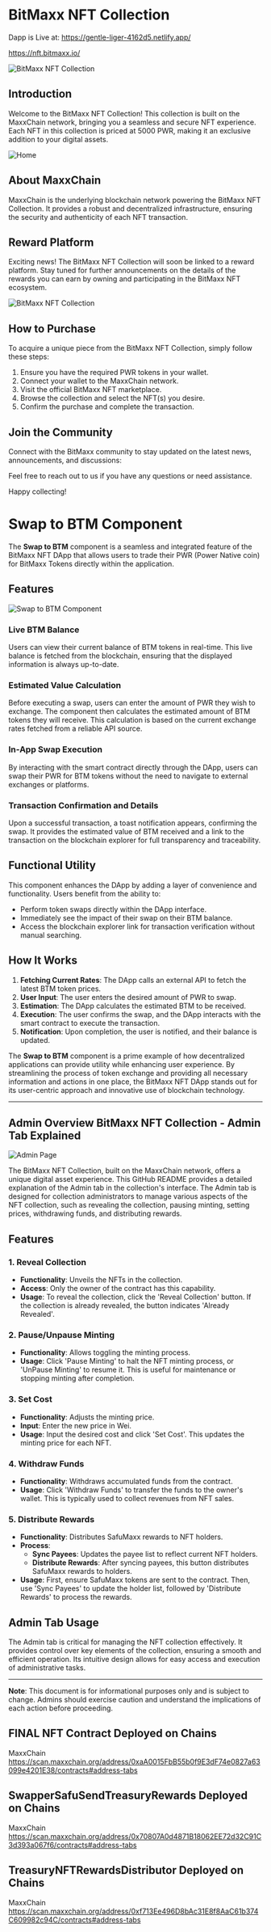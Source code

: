 # BitMaxx NFT Collection


Dapp is Live at: https://gentle-liger-4162d5.netlify.app/


https://nft.bitmaxx.io/

![BitMaxx NFT Collection](https://raw.githubusercontent.com/ArielRin/BitMaxx-NFT-Collection--BNFT/finals2/Assets/twitter.png)

## Introduction

Welcome to the BitMaxx NFT Collection! This collection is built on the MaxxChain network, bringing you a seamless and secure NFT experience. Each NFT in this collection is priced at 5000 PWR, making it an exclusive addition to your digital assets.




![Home](https://raw.githubusercontent.com/ArielRin/BitMaxx-NFT-Collection--BNFT/finals2/Assets/home.png)

## About MaxxChain

MaxxChain is the underlying blockchain network powering the BitMaxx NFT Collection. It provides a robust and decentralized infrastructure, ensuring the security and authenticity of each NFT transaction.

## Reward Platform

Exciting news! The BitMaxx NFT Collection will soon be linked to a reward platform. Stay tuned for further announcements on the details of the rewards you can earn by owning and participating in the BitMaxx NFT ecosystem.

![BitMaxx NFT Collection](https://raw.githubusercontent.com/ArielRin/BitMaxx-NFT-Collection--BNFT/master/graph.jpg)
## How to Purchase

To acquire a unique piece from the BitMaxx NFT Collection, simply follow these steps:

1. Ensure you have the required PWR tokens in your wallet.
2. Connect your wallet to the MaxxChain network.
3. Visit the official BitMaxx NFT marketplace.
4. Browse the collection and select the NFT(s) you desire.
5. Confirm the purchase and complete the transaction.

## Join the Community

Connect with the BitMaxx community to stay updated on the latest news, announcements, and discussions:


Feel free to reach out to us if you have any questions or need assistance.

Happy collecting!


# Swap to BTM Component

The **Swap to BTM** component is a seamless and integrated feature of the BitMaxx NFT DApp that allows users to trade their PWR (Power Native coin) for BitMaxx Tokens directly within the application.

## Features

![Swap to BTM Component](https://raw.githubusercontent.com/ArielRin/BitMaxx-NFT-Collection--BNFT/finals2/Assets/Swap2BTM.png)


### Live BTM Balance
Users can view their current balance of BTM tokens in real-time. This live balance is fetched from the blockchain, ensuring that the displayed information is always up-to-date.

### Estimated Value Calculation
Before executing a swap, users can enter the amount of PWR they wish to exchange. The component then calculates the estimated amount of BTM tokens they will receive. This calculation is based on the current exchange rates fetched from a reliable API source.

### In-App Swap Execution
By interacting with the smart contract directly through the DApp, users can swap their PWR for BTM tokens without the need to navigate to external exchanges or platforms.

### Transaction Confirmation and Details
Upon a successful transaction, a toast notification appears, confirming the swap. It provides the estimated value of BTM received and a link to the transaction on the blockchain explorer for full transparency and traceability.

## Functional Utility

This component enhances the DApp by adding a layer of convenience and functionality. Users benefit from the ability to:

- Perform token swaps directly within the DApp interface.
- Immediately see the impact of their swap on their BTM balance.
- Access the blockchain explorer link for transaction verification without manual searching.

## How It Works

1. **Fetching Current Rates**: The DApp calls an external API to fetch the latest BTM token prices.
2. **User Input**: The user enters the desired amount of PWR to swap.
3. **Estimation**: The DApp calculates the estimated BTM to be received.
4. **Execution**: The user confirms the swap, and the DApp interacts with the smart contract to execute the transaction.
5. **Notification**: Upon completion, the user is notified, and their balance is updated.


The **Swap to BTM** component is a prime example of how decentralized applications can provide utility while enhancing user experience. By streamlining the process of token exchange and providing all necessary information and actions in one place, the BitMaxx NFT DApp stands out for its user-centric approach and innovative use of blockchain technology.

---



## Admin Overview BitMaxx NFT Collection - Admin Tab Explained


![Admin Page](https://raw.githubusercontent.com/ArielRin/BitMaxx-NFT-Collection--BNFT/finals2/Assets/admin.png)

The BitMaxx NFT Collection, built on the MaxxChain network, offers a unique digital asset experience. This GitHub README provides a detailed explanation of the Admin tab in the collection's interface. The Admin tab is designed for collection administrators to manage various aspects of the NFT collection, such as revealing the collection, pausing minting, setting prices, withdrawing funds, and distributing rewards.

## Features

### 1. Reveal Collection
- **Functionality**: Unveils the NFTs in the collection.
- **Access**: Only the owner of the contract has this capability.
- **Usage**: To reveal the collection, click the 'Reveal Collection' button. If the collection is already revealed, the button indicates 'Already Revealed'.

### 2. Pause/Unpause Minting
- **Functionality**: Allows toggling the minting process.
- **Usage**: Click 'Pause Minting' to halt the NFT minting process, or 'UnPause Minting' to resume it. This is useful for maintenance or stopping minting after completion.

### 3. Set Cost
- **Functionality**: Adjusts the minting price.
- **Input**: Enter the new price in Wei.
- **Usage**: Input the desired cost and click 'Set Cost'. This updates the minting price for each NFT.

### 4. Withdraw Funds
- **Functionality**: Withdraws accumulated funds from the contract.
- **Usage**: Click 'Withdraw Funds' to transfer the funds to the owner's wallet. This is typically used to collect revenues from NFT sales.

### 5. Distribute Rewards
- **Functionality**: Distributes SafuMaxx rewards to NFT holders.
- **Process**:
  - **Sync Payees**: Updates the payee list to reflect current NFT holders.
  - **Distribute Rewards**: After syncing payees, this button distributes SafuMaxx rewards to holders.
- **Usage**: First, ensure SafuMaxx tokens are sent to the contract. Then, use 'Sync Payees' to update the holder list, followed by 'Distribute Rewards' to process the rewards.

## Admin Tab Usage
The Admin tab is critical for managing the NFT collection effectively. It provides control over key elements of the collection, ensuring a smooth and efficient operation. Its intuitive design allows for easy access and execution of administrative tasks.

---

**Note**: This document is for informational purposes only and is subject to change. Admins should exercise caution and understand the implications of each action before proceeding.



## FINAL NFT Contract Deployed on Chains
MaxxChain https://scan.maxxchain.org/address/0xaA0015FbB55b0f9E3dF74e0827a63099e4201E38/contracts#address-tabs


## SwapperSafuSendTreasuryRewards Deployed on Chains
MaxxChain https://scan.maxxchain.org/address/0x70807A0d4871B18062EE72d32C91C3d393a067f6/contracts#address-tabs


## TreasuryNFTRewardsDistributor Deployed on Chains
MaxxChain https://scan.maxxchain.org/address/0xf713Ee496D8bAc31E8f8AaC61b374C609982c94C/contracts#address-tabs
